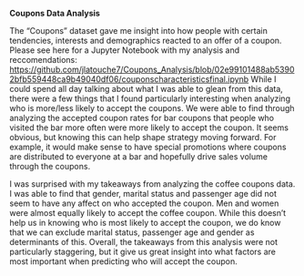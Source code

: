 **Coupons Data Analysis**

The “Coupons” dataset gave me insight into how people with certain tendencies, interests and demographics reacted to an offer of a coupon.
Please see here for a Jupyter Notebook with my analysis and reccomendations: https://github.com/jlatouche7/Coupons_Analysis/blob/02e99101488ab53902bfb559448ca9b49040df06/couponscharacteristicsfinal.ipynb 
While I could spend all day talking about what I was able to glean from this data, there were a few things that I found particularly interesting when analyzing who is more/less likely to accept the coupons.
We were able to find through analyzing the accepted coupon rates for bar coupons that people who visited the bar more often were more likely to accept the coupon.
It seems obvious, but knowing this can help shape strategy moving forward.
For example, it would make sense to have special promotions where coupons are distributed to everyone at a bar and hopefully drive sales volume through the coupons. 

I was surprised with my takeaways from analyzing the coffee coupons data. 
I was able to find that gender, marital status and passenger age did not seem to have any affect on who accepted the coupon. Men and women were almost equally likely to accept the coffee coupon. 
While this doesn’t help us in knowing who is most likely to accept the coupon, we do know that we can exclude marital status, passenger age and gender as determinants of this.
Overall, the takeaways from this analysis were not particularly staggering, but it give us great insight into what factors are most important when predicting who will accept the coupon.
